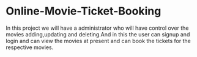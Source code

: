 # Online-Movie-Ticket-Booking
In this project we will have a administrator who will have control over the movies adding,updating and deleting.And in this the user can signup and login and can view the movies at present and can book the tickets for the respective movies.
